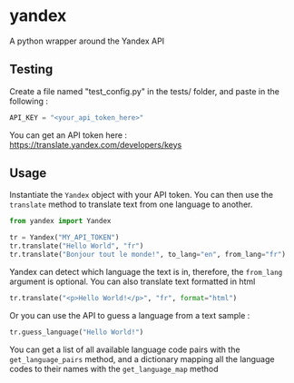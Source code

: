 # yandex
 A python wrapper around the Yandex API

## Testing

Create a file named "test_config.py" in the tests/ folder, and paste in the following :

```python
API_KEY = "<your_api_token_here>"
```

You can get an API token here : https://translate.yandex.com/developers/keys

## Usage

Instantiate the `Yandex` object with your API token. You can then use the `translate` method to translate text from one language to another.

```python
from yandex import Yandex

tr = Yandex("MY_API_TOKEN")
tr.translate("Hello World", "fr")
tr.translate("Bonjour tout le monde!", to_lang="en", from_lang="fr")
```

Yandex can detect which language the text is in, therefore, the `from_lang` argument is optional. You can also translate text formatted in html

```python
tr.translate("<p>Hello World!</p>", "fr", format="html")
```

Or you can use the API to guess a language from a text sample :

```python
tr.guess_language("Hello World!")
```

You can get a list of all available language code pairs with the `get_language_pairs` method,
and a dictionary mapping all the language codes to their names with the `get_language_map` method
